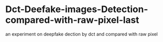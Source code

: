 # Dct-Deefake-images-Detection-compared-with-raw-pixel-last
an experiment on deepfake dection by dct and compared with raw pixel
